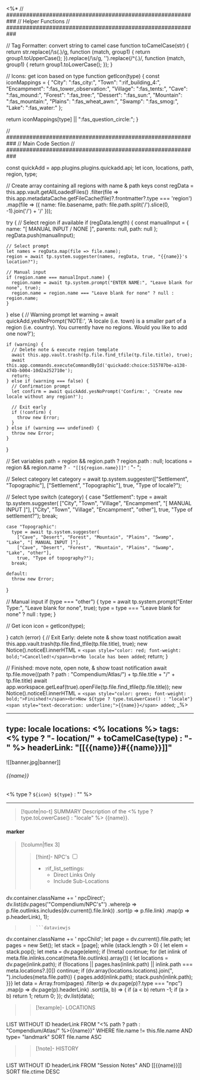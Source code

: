 <%*
// ###########################################################
//                        Helper Functions
// ###########################################################

// Tag Formatter: convert string to camel case
function toCamelCase(str) {
  return str.replace(/\s(.)/g, function (match, group1) {
    return group1.toUpperCase();
  }).replace(/\s/g, '').replace(/^(.)/, function (match, group1) {
    return group1.toLowerCase();
  });
}

// Icons: get icon based on type
function getIcon(type) {
  const iconMappings = {
    "City": ":fas_city:",
    "Town": ":rif_building_4:",
    "Encampment": ":fas_tower_observation:",
    "Village": ":fas_tents:",
    "Cave": ":fas_mound:",
    "Forest": ":fas_tree:",
    "Dessert": ":fas_sun:",
    "Mountain": ":fas_mountain:",
    "Plains": ":fas_wheat_awn:",
    "Swamp": ":fas_smog:",
    "Lake": ":fas_water:"
  };

  return iconMappings[type] || ":fas_question_circle:";
}

// ###########################################################
//                        Main Code Section
// ###########################################################

const quickAdd = app.plugins.plugins.quickadd.api;
let icon, locations, path, region, type;

// Create array containing all regions with name & path keys
const regData = this.app.vault.getAllLoadedFiles()
  .filter(file => this.app.metadataCache.getFileCache(file)?.frontmatter?.type === 'region')
  .map(file => ({
    name: file.basename,
    path: file.path.split('/').slice(0, -1).join('/') + '/'
  }));

try {
  // Select region if available
  if (regData.length) {
    const manualInput = {
      name: "[ MANUAL INPUT / NONE ]",
      parents: null,
      path: null
    };
    regData.push(manualInput);

    // Select prompt
    let names = regData.map(file => file.name);
    region = await tp.system.suggester(names, regData, true, "{{name}}'s location?");

    // Manual input
    if (region.name === manualInput.name) {
      region.name = await tp.system.prompt("ENTER NAME:", "Leave blank for none", true);
      region.name = region.name === "Leave blank for none" ? null : region.name;
    }
  } else {
    // Warning prompt
    let warning = await quickAdd.yesNoPrompt('NOTE:', 'A locale (i.e. town) is a smaller part of a region (i.e. country). You currently have no regions. Would you like to add one now?');

    if (warning) {
      // Delete note & execute region template
      await this.app.vault.trash(tp.file.find_tfile(tp.file.title), true);
      await this.app.commands.executeCommandById('quickadd:choice:515787be-a138-474b-b004-10d2a252710e');
      return;
    } else if (warning === false) {
      // Confirmation prompt
      let confirm = await quickAdd.yesNoPrompt('Confirm:', 'Create new locale without any region?');

      // Exit early
      if (!confirm) {
        throw new Error;
      }
    } else if (warning === undefined) {
      throw new Error;
    }
  }

  // Set variables
  path = region && region.path ? region.path : null;
  locations = region && region.name ? `- "[[${region.name}]]"` : "- ";

  // Select category
  let category = await tp.system.suggester(["Settlement", "Topographic"], ["Settlement", "Topographic"], true, "Type of locale?");

  // Select type
  switch (category) {
    case "Settlement":
      type = await tp.system.suggester(
        ["City", "Town", "Village", "Encampment", "[ MANUAL INPUT ]"],
        ["City", "Town", "Village", "Encampment", "other"],
        true, "Type of settlement?");
      break;

    case "Topographic":
      type = await tp.system.suggester(
        ["Cave", "Desert", "Forest", "Mountain", "Plains", "Swamp", "Lake", "[ MANUAL INPUT ]"],
        ["Cave", "Desert", "Forest", "Mountain", "Plains", "Swamp", "Lake", "other"],
        true, "Type of topography?");
      break;

    default:
      throw new Error;
  }

  // Manual input
  if (type === "other") {
    type = await tp.system.prompt("Enter Type:", "Leave blank for none", true);
    type = type === "Leave blank for none" ? null : type;
  }

  // Get icon
  icon = getIcon(type);

} catch (error) {
  // Exit Early: delete note & show toast notification
  await this.app.vault.trash(tp.file.find_tfile(tp.file.title), true);
  new Notice().noticeEl.innerHTML = `<span style="color: red; font-weight: bold;">Cancelled!</span><br>No locale has been added`;
  return;
}

// Finished: move note, open note, & show toast notification
await tp.file.move((path ? path : "Compendium/Atlas/") + tp.file.title + "/" + tp.file.title)
await app.workspace.getLeaf(true).openFile(tp.file.find_tfile(tp.file.title));
new Notice().noticeEl.innerHTML = `<span style="color: green; font-weight: bold;">Finished!</span><br>New ${type ? type.toLowerCase() : "locale"} <span style="text-decoration: underline;">{{name}}</span> added`;
_%>

---
type: locale
locations:
<% locations %>
tags:
<% type ? "- location/" + toCamelCase(type) : "- " %>
headerLink: "[[{{name}}#{{name}}]]"
---

![[banner.jpg|banner]]
###### {{name}}
<span class="sub2"><% type ? `${icon} ${type}` : "" %></span>
___

> [!quote|no-t] SUMMARY
>Description of the <% type ? type.toLowerCase() : "locale" %> {{name}}.

#### marker
> [!column|flex 3]
> > [!hint]-  NPC's
> > <input type="checkbox" id="npc"/><ul class="sortMenu"><li class="sortIcon">:rif_list_settings:<ul class="dropdown ncpedit"><li><label for="npc" class="directLabel active">Direct Links Only</label></li><li><label for="npc" class="childLabel">Include Sub-Locations</label></li></ul></li></ul>
> >```dataviewjs
dv.container.className += ' npcDirect';
dv.list(dv.pages('"Compendium/NPC\'s"')
 .where(p => p.file.outlinks.includes(dv.current().file.link))
.sort(p => p.file.link)
.map(p => p.headerLink), 1);
>>```
>>```dataviewjs
dv.container.className += ' npcChild';
let page = dv.current().file.path;
let pages = new Set();
let stack = [page];
while (stack.length > 0) {
let elem = stack.pop();
let meta = dv.page(elem);
if (!meta) continue;
for (let inlink of meta.file.inlinks.concat(meta.file.outlinks).array()) {
let locations = dv.page(inlink.path);
if (!locations || pages.has(inlink.path) || inlink.path === meta.locations?.[0]) continue;
 if (dv.array(locations.locations).join(", ").includes(meta.file.path)) {
 pages.add(inlink.path);
 stack.push(inlink.path);
}}}
let data = Array.from(pages)
.filter(p => dv.page(p)?.type === "npc")
.map(p => dv.page(p).headerLink)
.sort((a, b) => {
if (a < b) return -1;
if (a > b) return 1;
return 0;
});
dv.list(data);
> 
>> [!example]- LOCATIONS
>>```dataview
LIST WITHOUT ID headerLink
FROM "<% path ? path : "Compendium/Atlas/" %>{{name}}"
WHERE file.name != this.file.name AND type= "landmark"
SORT file.name ASC
>
>> [!note]- HISTORY
>>```dataview
LIST WITHOUT ID headerLink
FROM "Session Notes" AND [[{{name}}]]
SORT file.ctime DESC